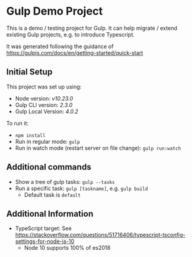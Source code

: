 # Gulp Demo Project

This is a demo / testing project for Gulp. It can help migrate / extend existing Gulp projects,
e.g. to introduce Typescript.

It was generated following the guidance of <https://gulpjs.com/docs/en/getting-started/quick-start>

## Initial Setup

This project was set up using:

- Node version: *v10.23.0*
- Gulp CLI version: *2.3.0*
- Gulp Local Version: *4.0.2*

To run it:

- `npm install`
- Run in regular mode: `gulp`
- Run in watch mode (restart server on file change): `gulp run:watch`

## Additional commands

- Show a tree of gulp tasks: `gulp --tasks`
- Run a specific task: `gulp [taskname]`, e.g. `gulp build`
  - Default task is `default`
  
## Additional Information

- TypeScript target: See <https://stackoverflow.com/questions/51716406/typescript-tsconfig-settings-for-node-js-10>
  - Node 10 supports 100% of es2018

